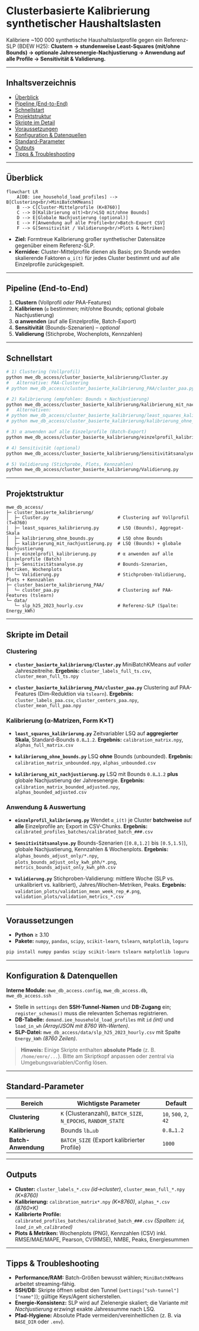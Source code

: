 # Clusterbasierte Kalibrierung synthetischer Haushaltslasten

Kalibriere \~100 000 synthetische Haushaltslastprofile gegen ein Referenz-SLP (BDEW H25):
**Clustern → stundenweise Least-Squares (mit/ohne Bounds) → optionale Jahresenergie-Nachjustierung → Anwendung auf alle Profile → Sensitivität & Validierung.**

---

## Inhaltsverzeichnis

* [Überblick](#überblick)
* [Pipeline (End-to-End)](#pipeline-end-to-end)
* [Schnellstart](#schnellstart)
* [Projektstruktur](#projektstruktur)
* [Skripte im Detail](#skripte-im-detail)
* [Voraussetzungen](#voraussetzungen)
* [Konfiguration & Datenquellen](#konfiguration--datenquellen)
* [Standard-Parameter](#standard-parameter)
* [Outputs](#outputs)
* [Tipps & Troubleshooting](#tipps--troubleshooting)

---

## Überblick

```mermaid
flowchart LR
    A[DB: iee_household_load_profiles] --> B[Clustering<br/>MiniBatchKMeans]
    B --> C[Cluster-Mittelprofile (K×8760)]
    C --> D[Kalibrierung α(t)<br/>LSQ mit/ohne Bounds]
    D --> E[Globale Nachjustierung (optional)]
    E --> F[Anwendung auf alle Profile<br/>Batch-Export CSV]
    F --> G[Sensitivität / Validierung<br/>Plots & Metriken]
```

* **Ziel:** Formtreue Kalibrierung großer synthetischer Datensätze gegenüber einem Referenz-SLP.
* **Kernidee:** Cluster-Mittelprofile dienen als Basis; pro Stunde werden skalierende Faktoren `α_i(t)` für jedes Cluster bestimmt und auf alle Einzelprofile zurückgespielt.

---

## Pipeline (End-to-End)

1. **Clustern** (Vollprofil *oder* PAA-Features)
2. **Kalibrieren** (`α` bestimmen; mit/ohne Bounds; optional globale Nachjustierung)
3. **α anwenden** (auf alle Einzelprofile, Batch-Export)
4. **Sensitivität** (Bounds-Szenarien) – *optional*
5. **Validierung** (Stichprobe, Wochenplots, Kennzahlen)

---

## Schnellstart

```bash
# 1) Clustering (Vollprofil)
python mwe_db_access/cluster_basierte_kalibrierung/Cluster.py
#   Alternative: PAA-Clustering
# python mwe_db_access/cluster_basierte_kalibrierung_PAA/cluster_paa.py

# 2) Kalibrierung (empfohlen: Bounds + Nachjustierung)
python mwe_db_access/cluster_basierte_kalibrierung/kalibrierung_mit_nachjustierung.py
#   Alternativen:
# python mwe_db_access/cluster_basierte_kalibrierung/least_squares_kalibrierung.py
# python mwe_db_access/cluster_basierte_kalibrierung/kalibrierung_ohne_bounds.py

# 3) α anwenden auf alle Einzelprofile (Batch-Export)
python mwe_db_access/cluster_basierte_kalibrierung/einzelprofil_kalibrierung.py

# 4) Sensitivität (optional)
python mwe_db_access/cluster_basierte_kalibrierung/Sensitivitätsanalyse.py

# 5) Validierung (Stichprobe, Plots, Kennzahlen)
python mwe_db_access/cluster_basierte_kalibrierung/Validierung.py
```

---

## Projektstruktur

```
mwe_db_access/
├─ cluster_basierte_kalibrierung/
│  ├─ Cluster.py                          # Clustering auf Vollprofil (T=8760)
│  ├─ least_squares_kalibrierung.py       # LSQ (Bounds), Aggregat-Skala
│  ├─ kalibrierung_ohne_bounds.py         # LSQ ohne Bounds
│  ├─ kalibrierung_mit_nachjustierung.py  # LSQ (Bounds) + globale Nachjustierung
│  ├─ einzelprofil_kalibrierung.py        # α anwenden auf alle Einzelprofile (Batch)
│  ├─ Sensitivitätsanalyse.py             # Bounds-Szenarien, Metriken, Wochenplots
│  └─ Validierung.py                      # Stichproben-Validierung, Plots + Kennzahlen
├─ cluster_basierte_kalibrierung_PAA/
│  └─ cluster_paa.py                      # Clustering auf PAA-Features (tslearn)
└─ data/
   └─ slp_h25_2023_hourly.csv             # Referenz-SLP (Spalte: Energy_kWh)
```

---

## Skripte im Detail

### Clustering

* **`cluster_basierte_kalibrierung/Cluster.py`**
  MiniBatchKMeans auf *voller* Jahreszeitreihe.
  **Ergebnis:** `cluster_labels_full_ts.csv`, `cluster_mean_full_ts.npy`

* **`cluster_basierte_kalibrierung_PAA/cluster_paa.py`**
  Clustering auf PAA-Features (Dim-Reduktion via `tslearn`).
  **Ergebnis:** `cluster_labels_paa.csv`, `cluster_centers_paa.npy`, `cluster_mean_full_paa.npy`

### Kalibrierung (α-Matrizen, Form K×T)

* **`least_squares_kalibrierung.py`**
  Zeitvariabler LSQ auf **aggregierter Skala**, Standard-Bounds `0.8…1.2`.
  **Ergebnis:** `calibration_matrix.npy`, `alphas_full_matrix.csv`

* **`kalibrierung_ohne_bounds.py`**
  LSQ **ohne** Bounds (unbounded).
  **Ergebnis:** `calibration_matrix_unbounded.npy`, `alphas_unbounded.csv`

* **`kalibrierung_mit_nachjustierung.py`**
  LSQ mit Bounds `0.8…1.2` **plus** globale Nachjustierung der Jahresenergie.
  **Ergebnis:** `calibration_matrix_bounded_adjusted.npy`, `alphas_bounded_adjusted.csv`

### Anwendung & Auswertung

* **`einzelprofil_kalibrierung.py`**
  Wendet `α_i(t)` je Cluster **batchweise** auf **alle** Einzelprofile an; Export in CSV-Chunks.
  **Ergebnis:** `calibrated_profiles_batches/calibrated_batch_###.csv`

* **`Sensitivitätsanalyse.py`**
  Bounds-Szenarien (`[0.8,1.2]` bis `[0.5,1.5]`), globale Nachjustierung, Kennzahlen & Wochenplots.
  **Ergebnis:** `alphas_bounds_adjust_only/*.npy`, `plots_bounds_adjust_only_kwh_phh/*.png`, `metrics_bounds_adjust_only_kwh_phh.csv`

* **`Validierung.py`**
  Stichproben-Validierung: mittlere Woche (SLP vs. unkalibriert vs. kalibriert), Jahres/Wochen-Metriken, Peaks.
  **Ergebnis:** `validation_plots/validation_mean_week_rep_#.png`, `validation_plots/validation_metrics_*.csv`

---

## Voraussetzungen

* **Python** ≥ 3.10
* **Pakete:** `numpy`, `pandas`, `scipy`, `scikit-learn`, `tslearn`, `matplotlib`, `loguru`

```bash
pip install numpy pandas scipy scikit-learn tslearn matplotlib loguru
```

---

## Konfiguration & Datenquellen

**Interne Module:** `mwe_db_access.config`, `mwe_db_access.db`, `mwe_db_access.ssh`

* Stelle in `settings` den **SSH-Tunnel-Namen** und **DB-Zugang** ein; `register_schemas()` muss die relevanten Schemas registrieren.
* **DB-Tabelle:** `demand.iee_household_load_profiles` mit
  `id` *(int)* und `load_in_wh` *(Array/JSON mit 8760 Wh-Werten)*.
* **SLP-Datei:** `mwe_db_access/data/slp_h25_2023_hourly.csv` mit Spalte `Energy_kWh` *(8760 Zeilen)*.

> **Hinweis:** Einige Skripte enthalten **absolute Pfade** (z. B. `/home/emre/...`). Bitte am Skriptkopf anpassen oder zentral via Umgebungsvariablen/Config lösen.

---

## Standard-Parameter

| Bereich             | Wichtigste Parameter                                          | Default                |
| ------------------- | ------------------------------------------------------------- | ---------------------- |
| **Clustering**      | `K` (Clusteranzahl), `BATCH_SIZE`, `N_EPOCHS`, `RANDOM_STATE` | `10`, `500`, `2`, `42` |
| **Kalibrierung**    | Bounds `lb…ub`                                                | `0.8…1.2`              |
| **Batch-Anwendung** | `BATCH_SIZE` (Export kalibrierter Profile)                    | `1000`                 |

---

## Outputs

* **Cluster:** `cluster_labels_*.csv` *(id→cluster)*, `cluster_mean_full_*.npy` *(K×8760)*
* **Kalibrierung:** `calibration_matrix*.npy` *(K×8760)*, `alphas_*.csv` *(8760×K)*
* **Kalibrierte Profile:** `calibrated_profiles_batches/calibrated_batch_###.csv` *(Spalten: `id`, `load_in_wh_calibrated`)*
* **Plots & Metriken:** Wochenplots (PNG), Kennzahlen (CSV) inkl. RMSE/MAE/MAPE, Pearson, CV(RMSE), NMBE, Peaks, Energiesummen

---

## Tipps & Troubleshooting

* **Performance/RAM:** Batch-Größen bewusst wählen; `MiniBatchKMeans` arbeitet streaming-fähig.
* **SSH/DB:** Skripte öffnen selbst den Tunnel (`settings["ssh-tunnel"]["name"]`); gültige Keys/Agent sicherstellen.
* **Energie-Konsistenz:** SLP wird auf Zielenergie skaliert; die Variante *mit Nachjustierung* erzwingt exakte Jahressumme nach LSQ.
* **Pfad-Hygiene:** Absolute Pfade vermeiden/vereinheitlichen (z. B. via `BASE_DIR` oder `.env`).
